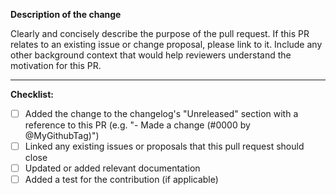 **Description of the change**

Clearly and concisely describe the purpose of the pull request. If this PR relates to an existing issue or change proposal, please link to it. Include any other background context that would help reviewers understand the motivation for this PR.

---

**Checklist:**

- [ ] Added the change to the changelog's "Unreleased" section with a reference to this PR (e.g. "- Made a change (#0000 by @MyGithubTag)")
- [ ] Linked any existing issues or proposals that this pull request should close
- [ ] Updated or added relevant documentation
- [ ] Added a test for the contribution (if applicable)
